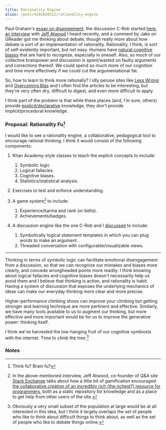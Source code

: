 ```yaml
---
title: Rationality Engine
alias: /post/4202820512/rationality-engine
---
```


Paul Graham's [essay on disagreement](http://paulgraham.com/disagree.html), the discussion C-Rob started
[here](http://cgr.tumblr.com/post/3760719822/notes-toward-a-better-online-discussion-solution),
[an
interview](http://techzinglive.com/page/692/113-tz-interview-jeff-atwood-stack-exchange)
with [Jeff Atwood](http://www.codinghorror.com/blog/) I heard recently,
and a comment by Jake on GReader got me thinking about debate, though
really more about how debate is sort of an implementation of
rationality. Rationality, I think, is sort of self-evidently important,
but not easy. Humans have [natural cognitive biases](http://en.wikipedia.org/wiki/List_of_cognitive_biases) that are
hard to recognize, especially in oneself. Also, so much of our
collective brainpower and discussion is spent/wasted on faulty arguments
and corrections thereof. We could spend so much more of our cognition
and time more effectively if we could cut the argumentational fat.

So, how to learn to think more rationally? I idly peruse sites like
[Less Wrong](http://lesswrong.com/) and [Overcoming Bias](http://www.overcomingbias.com/) and I often find the articles to
be interesting, but they're very often dry, difficult to digest, and
even more difficult to apply.

I think part of the problem is that while these places (and, I'm sure,
others) provide
[explicit/declarative](http://knol.google.com/k/explicit-vs-implicit-and-declarative-vs-procedural-language-learning)
knowledge, they don't provide implicit/procedural knowledge.

### Proposal: Rationality Fu[^1]

I would like to see a rationality engine, a collaborative, pedagogical
tool to encourage rational thinking. I think it would consist of the
following components:

1.  Khan Academy-style classes to teach the explicit concepts to
    include:
    1.  Symbolic logic
    2.  Logical fallacies.
    3.  Cognitive biases.
    4.  Statistics/statistical analysis.

2.  Exercises to test and enforce understanding.
3.  A game system[^2] to include:
    1.  Experience/karma and rank (or belts).
    2.  Achievements/badges.

4.  A discussion engine like the one C-Rob and I
    [discussed](http://cgr.tumblr.com/post/3760719822/notes-toward-a-better-online-discussion-solution#comment-163868512)
    to include:
    1.  Symbolically logical statement templates in which you can plug
        words to make an argument.
    2.  Threaded conversation with configurable/visualizable views.

* * * * *

Thinking in terms of symbolic logic can facilitate emotional
disengagement from a discussion, so that we can recognize our mistakes
and biases more clearly, and concede wrongheaded points more readily. I
think knowing about logical fallacies and cognitive biases doesn't
necessarily help us avoid them and I believe that thinking is action,
and rationality is habit. Having a system of discussion that exposes the
underlying mechanics of ideas can make our everyday thinking more clear
and more precise.

Higher-performance climbing shoes can improve your climbing but getting
stronger and learning technique are more pertinent and effective.
Similarly, we have many tools available to us to augment our thinking,
but more effective and more important would be for us to improve the
generative power: thinking itself.

I think we've harvested the low-hanging fruit of our cognitive symbiosis
with the internet. Time to climb the tree.[^3]

### Notes

[^1]: Think fu? Brain fu? 

[^2]: In the above-mentioned interview, Jeff Atwood, co-founder of Q&A
    site [Stack Exchange](http://stackexchange.com/) talks about how a
    little bit of gamification encouraged [the collaborative creation of an incredibly rich (the richest?) resource for programmers](http://stackoverflow.com/), both as a static repository
    for knowledge and as a place to get help from other users of the
    site. 

[^3]: Obviously a very small subset of the population at large would be at
    all interested in this idea, but I think it largely overlaps the set
    of people who like to think about difficult things to think about,
    as well as the set of people who like to debate things online.
